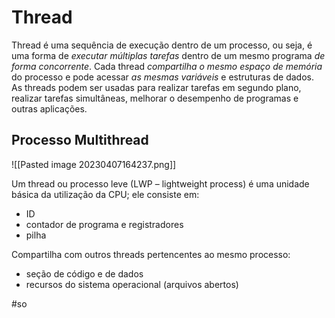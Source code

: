 
# Thread

Thread é uma sequência de execução dentro de um processo, ou seja, é uma forma de *executar múltiplas tarefas* dentro de um mesmo programa *de forma concorrente*. Cada thread *compartilha o mesmo espaço de memória* do processo e pode acessar *as mesmas variáveis* e estruturas de dados. As threads podem ser usadas para realizar tarefas em segundo plano, realizar tarefas simultâneas, melhorar o desempenho de programas e outras aplicações.

## Processo Multithread

![[Pasted image 20230407164237.png]]


Um thread ou processo leve (LWP – lightweight process) é uma unidade básica da utilização da CPU; ele consiste em:

- ID
- contador de programa e registradores
- pilha

Compartilha com outros threads pertencentes ao mesmo
processo:
- seção de código e de dados
- recursos do sistema operacional (arquivos abertos)

#so


